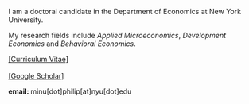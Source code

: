 
I am a doctoral candidate in the Department of Economics at New York University. 

My research fields include *Applied Microeconomics*, *Development Economics* and *Behavioral Economics*. 
<!-- My broad research interests are in studying health and socio-economic choices/outcomes of individuals in developing countries, as well as the role of norms, identities, political economy or psychology in shaping them. -->


<a href="Files/PhilipMinu_CV.pdf">[Curriculum Vitae]</a>
<br>
<br><a href="https://scholar.google.com/citations?user=yqwUdjkAAAAJ&hl=en">[Google Scholar]</a>
<br>
<p> <b> email: </b> minu[dot]philip[at]nyu[dot]edu </p>






